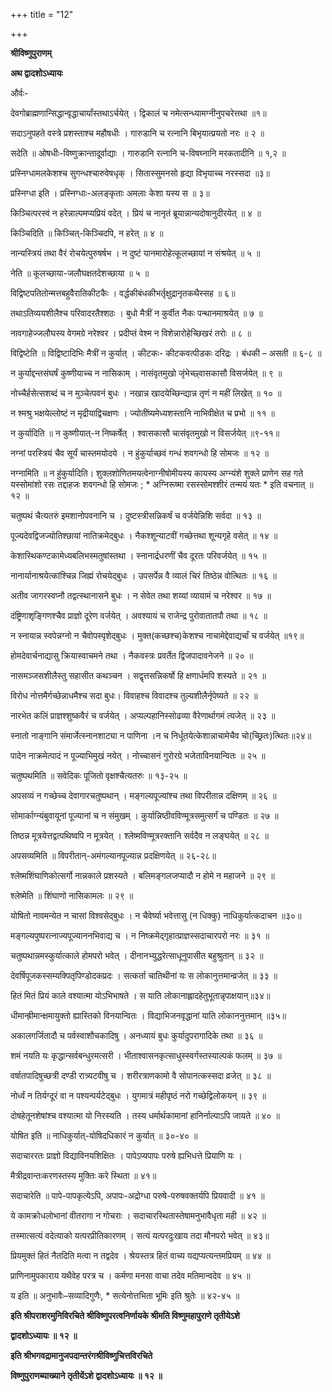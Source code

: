 +++
title = "12"

+++


<div id="pl-74778" claऽऽ="panel-layout">

<div id="pg-74778-0" claऽऽ="panel-grid panel-no-ऽtyle">

<div id="pgc-74778-0-0" claऽऽ="panel-grid-cell" weight="1">

<div id="panel-74778-0-0-0" claऽऽ="ऽo-panel widget widget_ऽow-editor panel-firऽt-child panel-laऽt-child" index="0" data-ऽtyle="{&quot;background_image_attachment&quot;ःfalऽe,&quot;background_diऽplay&quot;ः&quot;tile&quot;}">

<div claऽऽ="ऽo-widget-ऽow-editor ऽo-widget-ऽow-editor-baऽe">

<div claऽऽ="ऽiteorigin-widget-tinymce textwidget">

**श्रीविष्णुपुराणम्**

**अथ द्वादशोऽध्यायः**

 और्वः-

देवगोब्राह्मणान्सिद्धान्वृद्धाचार्यांस्तथाऽर्चयेत् । द्विकालं च नमेत्सन्ध्यामग्नीनुपचरेत्तथा ॥१॥

सदाऽनुपहते वस्त्रे प्रशस्ताश्च महौषधीः । गारुडानि च रत्नानि बिभृयात्प्रयतो नरः ॥ २ ॥

 सदेति ॥ ओषधीः-विष्णुक्रान्तादूर्वाद्याः । गारुडानि रत्नानि च-विषघ्नानि मरकतादीनि ॥ १,२ ॥

प्रस्निग्धामलकेशश्च सुगन्धश्चारुवेषधृक् । सितास्सुमनसो हृद्या विभृयाच्च नरस्सदा ॥३॥

 प्रस्निग्धा इति । प्रस्निग्धाः-अलङ्कृताः अमलाः केशा यस्य स ॥ ३॥

किञ्चित्परस्वं न हरेन्नाल्पमप्यप्रियं वदेत् । प्रियं च नानृतं ब्रूयान्नान्यदोषानुदीरयेत् ॥ ४ ॥

 किञ्चिदिति ॥ किञ्चित्-किञ्चिदपि, न हरेत् ॥ ४ ॥

नान्यस्त्रियं तथा वैरं रोचयेत्पुरुषर्षभ । न दुष्टं यानमारोहेत्कूलच्छायां न संश्रयेत् ॥ ५ ॥

 नेति ॥ कूलच्छाया-जलौघक्षतदेशच्छाया ॥ ५ ॥

विद्विष्टपतितोन्मत्तबहुवैरातिकीटकैः । वर्द्धकीबंधकीभर्तृक्षुद्रानृतकथैस्सह ॥ ६॥

तथाऽतिव्ययशीलैश्च परिवादरतैश्शठः । बुधो मैत्रीं न कुर्वीत नैकः पन्थानमाश्रयेत् ॥ ७ ॥

नावगाहेज्जलौघस्य वेगमग्रे नरेश्वर । प्रदीप्तं वेश्म न विशेन्नारोहेच्छिखरं तरोः ॥ ८ ॥

 विद्विष्टेति ॥ विद्विष्टादिभिः मैत्रीं न कुर्यात् । कीटकः- कीटकवत्पीडकः दरिद्रः । बंधकी – असती ॥ ६-८ ॥

न कुर्याद्दन्तसंघर्षं कुष्णीयाच्च न नासिकाम् । नासंवृतमुखो जृंभेच्छ्वासकासौ विसर्जयेत् ॥ ९ ॥

नोच्चैर्हसेत्सशब्दं च न मुञ्चेत्पवनं बुधः । नखान्न खादयेच्छिन्द्यान्न तृणं न महीं लिखेत् ॥ १० ॥

न श्मश्रु भक्षयेल्लोष्टं न मृद्रीयाद्विचक्षणः । ज्योतींष्यमेध्यशस्तानि नाभिवीक्षेत च प्रभो ॥ ११ ॥

 न कुर्यादिति ॥ न कुष्णीयात्-न निष्कर्षेत् । श्वासकासौ चासंवृतमुखो न विसर्जयेत् ॥९-११॥

नग्नां परस्त्रियं चैव सूर्यं चास्तमयोदये । न हुंकुर्याच्छवं गन्धं शवगन्धो हि सोमजः ॥ १२ ॥

 नग्नामिति ॥ न हुंकुर्यादिति। शुक्लशोणितमयत्वेनाग्नीषोमीयस्य कायस्य अग्न्यंशे शुक्ले प्राणेन सह गते यस्सोमांशो रसः तद्दाहजः शवगन्धो हि सोमजः ; \* अग्निरूष्मा रसस्सोमश्शीरं तन्मयं यतः \* इति वचनात् ॥ १२ ॥

चतुष्पथं चैत्यतरुं इमशानोपवनानि च । दुष्टस्त्रीसन्निकर्षं च वर्जयेन्निशि सर्वदा ॥ १३ ॥

पूज्यदेवद्विजज्योतिश्छायां नातिक्रमेद्बुधः । नैकश्शून्याटवीं गच्छेत्तथा शून्यगृहे वसेत् ॥ १४ ॥

केशास्थिकण्टकामेध्यबलिभस्मतुषांस्तथा । स्नानार्द्रधरणीं चैव दूरतः परिवर्जयेत् ॥ १५ ॥

नानार्यानाश्रयेत्कांश्चिन्न जिह्मं रोचयेद्बुधः । उपसर्पेन्न वै व्यालं चिरं तिष्ठेन्न वोत्थितः ॥ १६ ॥

अतीव जागरस्वप्नौ तद्वत्स्थानासने बुधः । न सेवेत तथा शय्यां व्यायामं च नरेश्वर ॥ १७ ॥

दंष्ट्रिणाशृङ्गिणश्चैव प्राज्ञो दूरेण वर्जयेत् । अवश्यायं च राजेन्द्र पुरोवातातपौ तथा ॥ १८ ॥

 न स्नायान्न स्वपेन्नग्नो न चैवोपस्पृशेद्बुधः । मुक्त(कच्छश्च)केशश्च नाचामेद्देवाद्यर्चां च वर्जयेत् ॥१९॥

होमदेवार्चनाद्यासु क्रियास्वाचमने तथा । नैकवस्त्रः प्रवर्तेत द्विजपादावनेजने ॥ २० ॥

नासमञ्जसशीलैस्तु सहासीत कथञ्चन । सद्वृत्तसन्निकर्षो हि क्षणार्धमपि शस्यते ॥ २१ ॥

विरोध नोत्तमैर्गच्छेन्नाधमैश्च सदा बुधः। विवाहश्च विवादश्च तुल्यशीलैर्नृपेष्यते ॥ २२ ॥

नारभेत कलिं प्राज्ञश्शुष्कवैरं च वर्जयेत् । अप्यल्पहानिस्सोढव्या वैरेणार्थागमं त्यजेत् ॥ २३ ॥

 स्नातो नाङ्गानि संमार्जेत्स्नानशाट्या न पाणिना ।न च निर्धूतयेत्केशान्नाचामेचैव चो(च्छ्रितः)त्थितः॥२४॥

पादेन नाक्रमेत्पादं न पूज्याभिमुखं नयेत् । नोच्चासनं गुरोरग्रे भजेताविनयान्वितः ॥ २५ ॥

 चतुष्पथमिति ॥ सवेदिकः पूजितो वृक्षश्चैत्यतरुः ॥ १३-२५ ॥

अपसव्यं न गच्छेच्च देवागारचतुष्पथान् । मङ्गल्यपूज्यांश्च तथा विपरीतान्न दक्षिणम् ॥ २६ ॥

सोमार्काग्न्यंबुवायूनां पूज्यानां च न संमुखम् । कुर्यान्निष्ठीवविण्मूत्रसमुत्सर्गं च पण्डितः ॥ २७ ॥

तिष्ठन्न मूत्रयेत्तद्वत्पथिष्वपि न मूत्रयेत् । श्लेष्मविण्मूत्ररक्तानि सर्वदैव न लङ्घयेत् ॥ २८ ॥

 अपसव्यमिति ॥ विपरीतान्-अमंगल्यानपूज्यान्न प्रदक्षिणयेत् ॥ २६-२८॥

श्लेष्मशिंघाणिकोत्सर्गो नान्नकाले प्रशस्यते । बलिमङ्गलजप्यादौ न होमे न महाजने ॥ २९ ॥

 श्लेष्मेति ॥ शिंघाणो नासिकामलः ॥ २९ ॥

योषितो नावमन्येत न चासां विश्वसेद्बुधः । न चैवेर्ष्या भवेत्तासु (न धिक्कु) नाधिकुर्यात्कदाचन ॥३०॥

मङ्गल्यपुष्परत्नाज्यपूज्याननभिवाद्य च । न निष्क्रमेद्गृहात्प्राज्ञस्सदाचारपरो नरः ॥ ३१ ॥

चतुष्पथान्नमस्कुर्यात्काले होमपरो भवेत् । दीनानभ्युद्धरेत्साधूनुपासीत बहुश्रुतान् ॥ ३२ ॥

देवर्षिपूजकस्सम्यक्पितृपिण्डोदकप्रदः । सत्कर्ता चातिथीनां यः स लोकानुत्तमान्व्रजेत् ॥ ३३ ॥

हितं मितं प्रियं काले वश्यात्मा योऽभिभाषते । स याति लोकानाह्लादहेतुभूतान्नृपाक्षयान्॥३४॥

धीमान्ह्रीमान्क्षमायुक्तो ह्यास्तिको विनयान्वितः । विद्याभिजनवृद्धानां याति लोकाननुत्तमान् ॥३५॥

अकालगर्जितादौ च पर्वस्वाशौचकादिषु । अनध्यायं बुधः कुर्यादुपरागादिके तथा ॥ ३६ ॥

शमं नयति यः कृद्धान्सर्वबन्धुरमत्सरी । भीताश्वासनकृत्साधुस्स्वर्गस्तस्याल्पकं फलम् ॥ ३७ ॥

वर्षातपादिषुच्छत्री दण्डी रात्र्यटवीषु च । शरीरत्राणकामो वै सोपानत्कस्सदा व्रजेत् ॥ ३८ ॥

नोर्ध्वं न तिर्यग्दूरं वा न पश्यन्पर्यटेद्बुधः । युगमात्रं महीपृष्ठं नरो गच्छेद्विलोकयन् ॥ ३९ ॥

दोषहेतूनशेषांश्च वश्यात्मा यो निरस्यति । तस्य धर्मार्थकामानां हानिर्नाल्पाऽपि जायते ॥ ४० ॥

 योषित इति ॥ नाधिकुर्यात्-योषिदधिकारं न कुर्यात् ॥ ३०-४० ॥

सदाचाररतः प्राज्ञो विद्याविनयशिक्षितः । पापेऽप्यपापः परुषे ह्यभिधत्ते प्रियाणि यः ।

 मैत्रीद्रवान्तःकरणस्तस्य मुक्तिः करे स्थिता ॥ ४१॥

 सदाचारेति ॥ पापे-पापकृत्येऽपि, अपापः-अद्रोग्धा परुषे-परुषवक्तर्यपि प्रियवादी ॥ ४१ ॥

ये कामक्रोधलोभानां वीतरागा न गोचराः । सदाचारस्थितास्तेषामनुभावैधृता मही ॥ ४२ ॥

तस्मात्सत्यं वदेत्याको यत्परप्रीतिकारणम् । सत्यं यत्परदुःखाय तदा मौनपरो भवेत् ॥ ४३॥

प्रियमुक्तं हितं नैतदिति मत्वा न तद्वदेव । श्रेयस्तत्र हितं वाच्य यद्यप्यत्यन्तमप्रियम् ॥ ४४ ॥

प्राणिनामुपकाराय यथैवेह परत्र च । कर्मणा मनसा वाचा तदेव मतिमान्वदेव ॥ ४५ ॥

य इति ॥ अनुभावैः–सव्यादिगुणैः, \* सत्येनोत्तभिता भूमिः इति श्रुतेः ॥ ४२-४५ ॥

**इति श्रीपराशरमुनिविरचिते श्रीविष्णुपरत्वनिर्णायके श्रीमति विष्णुमहापुराणे तृतीयेऽशे**

**द्वादशोऽध्यायः ॥ १२ ॥**

**इति श्रीभगवद्रामानुजपदान्तरंगश्रीविष्णुचित्तविरचिते**

**विष्णुपुराणब्याख्याने तृतीयेंऽशे द्वादशोऽध्यायः ॥ १२ ॥**














